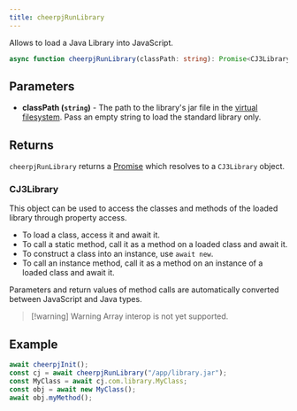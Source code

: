 ```yaml
---
title: cheerpjRunLibrary
---
```


Allows to load a Java Library into JavaScript.

```ts
async function cheerpjRunLibrary(classPath: string): Promise<CJ3Library>;
```

## Parameters

- **classPath (`string`)** - The path to the library's jar file in the [virtual filesystem]. Pass an empty string to load the standard library only.

## Returns

`cheerpjRunLibrary` returns a [Promise] which resolves to a `CJ3Library` object.

### CJ3Library

This object can be used to access the classes and methods of the loaded library through property access.

- To load a class, access it and await it.
- To call a static method, call it as a method on a loaded class and await it.
- To construct a class into an instance, use `await new`.
- To call an instance method, call it as a method on an instance of a loaded class and await it.

Parameters and return values of method calls are automatically converted between JavaScript and Java types.

> [!warning] Warning
> Array interop is not yet supported.

## Example

```js
await cheerpjInit();
const cj = await cheerpjRunLibrary("/app/library.jar");
const MyClass = await cj.com.library.MyClass;
const obj = await new MyClass();
await obj.myMethod();
```

[Promise]: https://developer.mozilla.org/en-US/docs/Web/JavaScript/Reference/Global_Objects/Promise
[virtual filesystem]: /cheerpj3/guides/File-System-support
